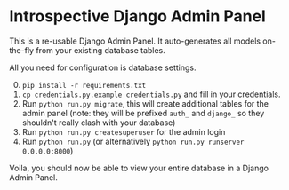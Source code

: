 # Introspective Django Admin Panel

This is a re-usable Django Admin Panel. It auto-generates all models on-the-fly from your existing database tables.

All you need for configuration is database settings.

0. `pip install -r requirements.txt`
1. `cp credentials.py.example credentials.py` and fill in your credentials.
2. Run `python run.py migrate`, this will create additional tables for the admin panel (note: they will be prefixed `auth_` and `django_` so they shouldn't really clash with your database)
3. Run `python run.py createsuperuser` for the admin login
4. Run `python run.py` (or alternatively `python run.py runserver 0.0.0.0:8000`)

Voila, you should now be able to view your entire database in a Django Admin Panel.
